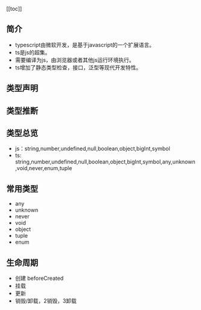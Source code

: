 [[toc]]

## 简介
- typescript由微软开发，是基于javascript的一个扩展语言。
- ts是js的超集。
- 需要编译为js，由浏览器或者其他js运行环境执行。
- ts增加了静态类型检查，接口，泛型等现代开发特性。

## 类型声明

## 类型推断

## 类型总览
- js：string,number,undefined,null,boolean,object,bigInt,symbol
- ts: string,number,undefined,null,boolean,object,bigInt,symbol,any,unknown,void,never,enum,tuple

## 常用类型
- any
- unknown
- never
- void
- object
- tuple
- enum

## 生命周期
- 创建 beforeCreated
- 挂载
- 更新
- 销毁/卸载，2销毁，3卸载
